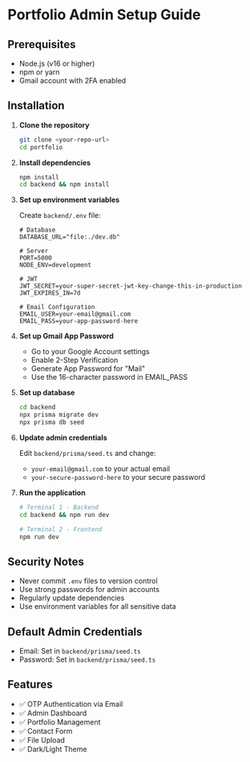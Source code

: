 # Portfolio Admin Setup Guide

## Prerequisites
- Node.js (v16 or higher)
- npm or yarn
- Gmail account with 2FA enabled

## Installation

1. **Clone the repository**
   ```bash
   git clone <your-repo-url>
   cd portfolio
   ```

2. **Install dependencies**
   ```bash
   npm install
   cd backend && npm install
   ```

3. **Set up environment variables**
   
   Create `backend/.env` file:
   ```env
   # Database
   DATABASE_URL="file:./dev.db"
   
   # Server
   PORT=5000
   NODE_ENV=development
   
   # JWT
   JWT_SECRET=your-super-secret-jwt-key-change-this-in-production
   JWT_EXPIRES_IN=7d
   
   # Email Configuration
   EMAIL_USER=your-email@gmail.com
   EMAIL_PASS=your-app-password-here
   ```

4. **Set up Gmail App Password**
   - Go to your Google Account settings
   - Enable 2-Step Verification
   - Generate App Password for "Mail"
   - Use the 16-character password in EMAIL_PASS

5. **Set up database**
   ```bash
   cd backend
   npx prisma migrate dev
   npx prisma db seed
   ```

6. **Update admin credentials**
   
   Edit `backend/prisma/seed.ts` and change:
   - `your-email@gmail.com` to your actual email
   - `your-secure-password-here` to your secure password

7. **Run the application**
   ```bash
   # Terminal 1 - Backend
   cd backend && npm run dev
   
   # Terminal 2 - Frontend
   npm run dev
   ```

## Security Notes
- Never commit `.env` files to version control
- Use strong passwords for admin accounts
- Regularly update dependencies
- Use environment variables for all sensitive data

## Default Admin Credentials
- Email: Set in `backend/prisma/seed.ts`
- Password: Set in `backend/prisma/seed.ts`

## Features
- ✅ OTP Authentication via Email
- ✅ Admin Dashboard
- ✅ Portfolio Management
- ✅ Contact Form
- ✅ File Upload
- ✅ Dark/Light Theme 